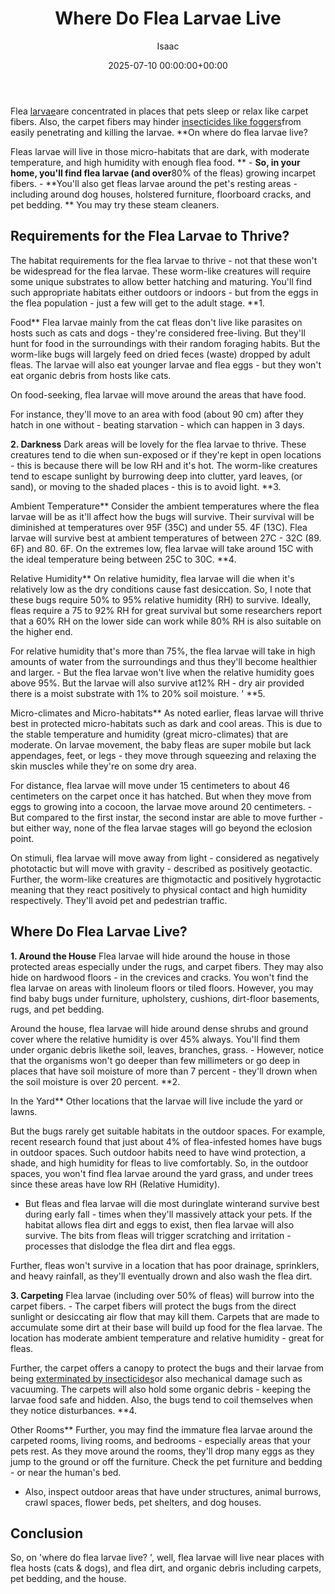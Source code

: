 ﻿---
title: Where Do Flea Larvae Live
description: Flea larvae are concentrated in places that pets sleep or relax like carpet fibers. Also, the carpet fibers may hinder insecticides like foggers from easily...
slug: /where-do-flea-larvae-live/
date: 2025-07-10 00:00:00+00:00
lastmod: 2025-07-10 00:00:00+03:00
author: Isaac
categories:
- Fleas
- Guide
tags:
- fleas
- flea
- larvae
layout: post
---

Flea [larvae](https://pestpolicy.com/what-do-flea-larvae-eat/)are concentrated in places that pets sleep or relax like carpet fibers. Also, the carpet fibers may hinder [insecticides like foggers](https://pestpolicy.com/best-fogger-for-[fleas](https://pestpolicy.com/what-do-flea-larvae-look-like/)/)from easily penetrating and killing the larvae. **On where do flea larvae live?

Fleas larvae will live in those micro-habitats that are dark, with moderate temperature, and high humidity with enough flea food. ** - **So, in your home, you'll find flea larvae (and over**80% of the fleas) growing incarpet fibers. - **You'll also get fleas larvae around the pet's resting areas - including around dog houses, holstered furniture, floorboard cracks, and pet bedding. ** You may try these steam cleaners.

##  Requirements for the Flea Larvae to Thrive?

The habitat requirements for the flea larvae to thrive - not that these won't be widespread for the flea larvae. These worm-like creatures will require some unique substrates to allow better hatching and maturing. You'll find such appropriate habitats either outdoors or indoors - but from the eggs in the flea population - just a few will get to the adult stage. **1.

Food** Flea larvae mainly from the cat fleas don't live like parasites on hosts such as cats and dogs - they're considered free-living. But they'll hunt for food in the surroundings with their random foraging habits. But the worm-like bugs will largely feed on dried feces (waste) dropped by adult fleas. The larvae will also eat younger larvae and flea eggs - but they won't eat organic debris from hosts like cats.

On food-seeking, flea larvae will move around the areas that have food.

For instance, they'll move to an area with food (about 90 cm) after they hatch in one without - beating starvation - which can happen in 3 days.

**2. Darkness** Dark areas will be lovely for the flea larvae to thrive. These creatures tend to die when sun-exposed or if they're kept in open locations - this is because there will be low RH and it's hot. The worm-like creatures tend to escape sunlight by burrowing deep into clutter, yard leaves, (or sand), or moving to the shaded places - this is to avoid light. **3.

Ambient Temperature** Consider the ambient temperatures where the flea larvae will be as it'll affect how the bugs will survive. Their survival will be diminished at temperatures over 95F (35C) and under 55. 4F (13C). Flea larvae will survive best at ambient temperatures of between 27C - 32C (89. 6F) and 80. 6F. On the extremes low, flea larvae will take around 15C with the ideal temperature being between 25C to 30C. **4.

Relative Humidity** On relative humidity, flea larvae will die when it's relatively low as the dry conditions cause fast desiccation. So, I note that these bugs require 50% to 95% relative humidity (RH) to survive. Ideally, fleas require a 75 to 92% RH for great survival but some researchers report that a 60% RH on the lower side can work while 80% RH is also suitable on the higher end.

For relative humidity that's more than 75%, the flea larvae will take in high amounts of water from the surroundings and thus they'll become healthier and larger. - But the flea larvae won't live when the relative humidity goes above 95%. But the larvae will also survive at12% RH - dry air provided there is a moist substrate with 1% to 20% soil moisture. ' **5.

Micro-climates and Micro-habitats** As noted earlier, fleas larvae will thrive best in protected micro-habitats such as dark and cool areas. This is due to the stable temperature and humidity (great micro-climates) that are moderate. On larvae movement, the baby fleas are super mobile but lack appendages, feet, or legs - they move through squeezing and relaxing the skin muscles while they're on some dry area.

For distance, flea larvae will move under 15 centimeters to about 46 centimeters on the carpet once it has hatched. But when they move from eggs to growing into a cocoon, the larvae move around 20 centimeters. - But compared to the first instar, the second instar are able to move further - but either way, none of the flea larvae stages will go beyond the eclosion point.

On stimuli, flea larvae will move away from light - considered as negatively phototactic but will move with gravity - described as positively geotactic. Further, the worm-like creatures are thigmotactic and positively hygrotactic meaning that they react positively to physical contact and high humidity respectively. They'll avoid pet and pedestrian traffic.

##  Where Do Flea Larvae Live?

**1. Around the House** Flea larvae will hide around the house in those protected areas especially under the rugs, and carpet fibers. They may also hide on hardwood floors - in the crevices and cracks. You won't find the flea larvae on areas with linoleum floors or tiled floors. However, you may find baby bugs under furniture, upholstery, cushions, dirt-floor basements, rugs, and pet bedding.

Around the house, flea larvae will hide around dense shrubs and ground cover where the relative humidity is over 45% always. You'll find them under organic debris likethe soil, leaves, branches, grass. - However, notice that the organisms won't go deeper than few millimeters or go deep in places that have soil moisture of more than 7 percent - they'll drown when the soil moisture is over 20 percent. **2.

In the Yard** Other locations that the larvae will live include the yard or lawns.

But the bugs rarely get suitable habitats in the outdoor spaces. For example, recent research found that just about 4% of flea-infested homes have bugs in outdoor spaces. Such outdoor habits need to have wind protection, a shade, and high humidity for fleas to live comfortably. So, in the outdoor spaces, you won't find flea larvae around the yard grass, and under trees since these areas have low RH (Relative Humidity).

- But fleas and flea larvae will die most duringlate winterand survive best during early fall - times when they'll massively attack your pets. If the habitat allows flea dirt and eggs to exist, then flea larvae will also survive. The bits from fleas will trigger scratching and irritation - processes that dislodge the flea dirt and flea eggs.

Further, fleas won't survive in a location that has poor drainage, sprinklers, and heavy rainfall, as they'll eventually drown and also wash the flea dirt.

**3. Carpeting** Flea larvae (including over 50% of fleas) will burrow into the carpet fibers. - The carpet fibers will protect the bugs from the direct sunlight or desiccating air flow that may kill them. Carpets that are made to accumulate some dirt at their base will build up food for the flea larvae. The location has moderate ambient temperature and relative humidity - great for fleas.

Further, the carpet offers a canopy to protect the bugs and their larvae from being [exterminated by insecticides](https://pestpolicy.com/best-flea-spray-for-house-carpets/)or also mechanical damage such as vacuuming. The carpets will also hold some organic debris - keeping the larvae food safe and hidden. Also, the bugs tend to coil themselves when they notice disturbances. **4.

Other Rooms** Further, you may find the immature flea larvae around the carpeted rooms, living rooms, and bedrooms - especially areas that your pets rest. As they move around the rooms, they'll drop many eggs as they jump to the ground or off the furniture. Check the pet furniture and bedding - or near the human's bed.

- Also, inspect outdoor areas that have under structures, animal burrows, crawl spaces, flower beds, pet shelters, and dog houses.

##  Conclusion

So, on 'where do flea larvae live? ', well, flea larvae will live near places with flea hosts (cats & dogs), and flea dirt, and organic debris including carpets, pet bedding, and the house.

